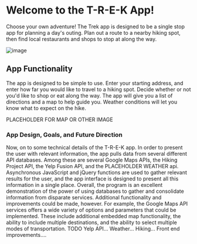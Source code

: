 # Welcome to the T-R-E-K App!

Choose your own adventure! The Trek app is designed to be a single stop app for planning a day's outing. Plan out a route to a nearby hiking spot, then find local restaurants and shops to stop at along the way.

![image](https://user-images.githubusercontent.com/64618290/89673521-64268d00-d89b-11ea-97b5-a02b1635bf79.png)

## App Functionality

The app is designed to be simple to use. Enter your starting address, and enter how far you would like to travel to a hiking spot. Decide whether or not you'd like to shop or eat along the way. The app will give you a list of directions and a map to help guide you. Weather conditions will let you know what to expect on the hike.

PLACEHOLDER FOR MAP OR OTHER IMAGE

### App Design, Goals, and Future Direction

Now, on to some technical details of the T-R-E-K app. In order to present the user with relevant information, the app pulls data from several different API databases. Among these are several Google Maps APIs, the Hiking Project API, the Yelp Fusion API, and the PLACEHOLDER WEATHER api. Asynchronous JavaScript and jQuery functions are used to gather relevant results for the user, and the app interface is designed to present all this information in a single place. Overall, the program is an excellent demonstration of the power of using databases to gather and consolidate information from disparate services. Additional functionality and improvements could be made, however. For example, the Google Maps API services offers a wide variety of options and parameters that could be implemented. These include additional embedded map functionality, the ability to include multiple destinations, and the ability to select multiple modes of transportation. TODO Yelp API... Weather... Hiking... Front end improvements....
